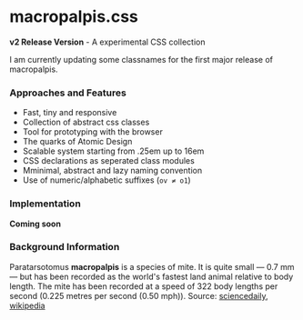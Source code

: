 # macropalpis.css
**v2 Release Version** - A experimental CSS collection

I am currently updating some classnames for the first major release of macropalpis.

### Approaches and Features
- Fast, tiny and responsive
- Collection of abstract css classes
- Tool for prototyping with the browser
- The quarks of Atomic Design
- Scalable system starting from .25em up to 16em
- CSS declarations as seperated class modules
- Mminimal, abstract and lazy naming convention
- Use of numeric/alphabetic suffixes (`ov ≠ o1`)

### Implementation
**Coming soon**

### Background Information
Paratarsotomus **macropalpis** is a species of mite. It is quite small — 0.7 mm — but has been recorded as the world's fastest land animal relative to body length. The mite has been recorded at a speed of 322 body lengths per second (0.225 metres per second (0.50 mph)). Source: [sciencedaily](www.sciencedaily.com/releases/2014/04/140427191124.htm), [wikipedia](www.sciencedaily.com/releases/2014/04/140427191124.htm)
